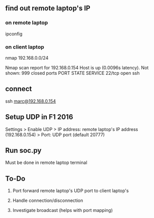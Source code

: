 ## find out remote laptop's IP

### on remote laptop

ipconfig

### on client laptop

nmap 192.168.0.0/24

Nmap scan report for 192.168.0.154
Host is up (0.0096s latency).
Not shown: 999 closed ports
PORT STATE SERVICE
22/tcp open ssh

## connect

ssh marc@192.168.0.154

## Setup UDP in F1 2016

Settings > Enable UDP > IP address: remote laptop's IP address (192.168.0.154) > Port: UDP port (default 20777)

## Run soc.py

Must be done in remote laptop terminal

## To-Do

1. Port forward remote laptop's UDP port to client laptop's

2. Handle connection/disconnection

3. Investigate broadcast (helps with port mapping)
